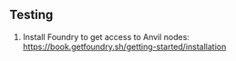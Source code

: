 ## Testing

1. Install Foundry to get access to Anvil nodes: https://book.getfoundry.sh/getting-started/installation
